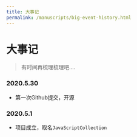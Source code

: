```yaml
---
title: 大事记
permalink: /manuscripts/big-event-history.html
---
```


# 大事记


> 有时间再梳理梳理吧....


### 2020.5.30 

- 第一次Github提交，开源

### 2020.5.1

-  项目成立，取名`JavaScriptCollection`